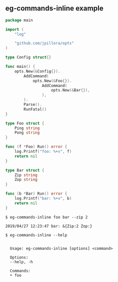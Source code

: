## eg-commands-inline example

<!--tmpl,chomp,code=go:cat main.go -->
``` go 
package main

import (
	"log"

	"github.com/jpillora/opts"
)

type Config struct{}

func main() {
	opts.New(&Config{}).
		AddCommand(
			opts.New(&Foo{}).
				AddCommand(
					opts.New(&Bar{}),
				),
		).
		Parse().
		RunFatal()
}

type Foo struct {
	Ping string
	Pong string
}

func (f *Foo) Run() error {
	log.Printf("foo: %+v", f)
	return nil
}

type Bar struct {
	Zip string
	Zop string
}

func (b *Bar) Run() error {
	log.Printf("bar: %+v", b)
	return nil
}
```
<!--/tmpl-->

```
$ eg-commands-inline foo bar --zip 2
```

<!--tmpl,chomp,code=plain:go run main.go foo bar --zip 2 -->
``` plain 
2019/04/27 12:23:47 bar: &{Zip:2 Zop:}
```
<!--/tmpl-->

```
$ eg-commands-inline --help
```

<!--tmpl,chomp,code=plain:go build -o eg-commands-inline && ./eg-commands-inline --help ; rm eg-commands-inline -->
``` plain 

  Usage: eg-commands-inline [options] <command>

  Options:
  --help, -h

  Commands:
  • foo

```
<!--/tmpl-->
